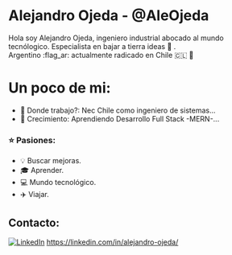 # Alejandro Ojeda - @AleOjeda
Hola soy Alejandro Ojeda, ingeniero industrial abocado al mundo tecnólogico. Especialista en bajar a tierra ideas :rocket: . <br>
Argentino :flag_ar: actualmente radicado en Chile :chile:
👋

# Un poco de mi:
- 🔭 Donde trabajo?: Nec Chile como ingeniero de sistemas...
- 🌱 Crecimiento: Aprendiendo Desarrollo Full Stack -MERN-...

### :star: Pasiones:
- :bulb: Buscar mejoras.<br>
- :mortar_board: Aprender.<br>
- :computer: Mundo tecnológico.<br>
- :airplane: Viajar.<br>


## Contacto:
[![LinkedIn](https://user-images.githubusercontent.com/282759/84680162-4161a300-af00-11ea-912c-8f32e5cc1676.png)](https://linkedin.com/in/alejandro-ojeda/) https://linkedin.com/in/alejandro-ojeda/

<!--
**AleOjeda/AleOjeda** is a ✨ _special_ ✨ repository because its `README.md` (this file) appears on your GitHub profile.



Here are some ideas to get you started:

- 🔭 I’m currently working on ...
- 🌱 I’m currently learning ...
- 👯 I’m looking to collaborate on ...
- 🤔 I’m looking for help with ...
- 💬 Ask me about ...
- 📫 How to reach me: ...
- 😄 Pronouns: ...
- ⚡ Fun fact: ...
-->
